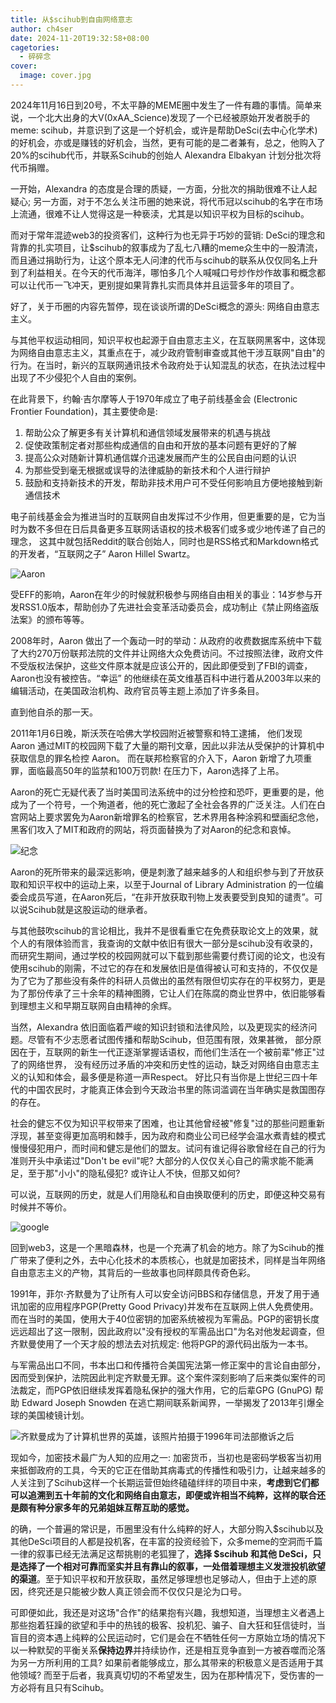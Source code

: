 ```yaml
---
title: 从$scihub到自由网络意志
author: ch4ser
date: 2024-11-20T19:32:58+08:00
cagetories: 
  - 碎碎念
cover:
  image: cover.jpg
---
```


2024年11月16日到20号，不太平静的MEME圈中发生了一件有趣的事情。简单来说，一个北大出身的大V(0xAA_Science)发现了一个已经被原始开发者脱手的meme: scihub，并意识到了这是一个好机会，或许是帮助DeSci(去中心化学术)的好机会，亦或是赚钱的好机会，当然，更有可能的是二者兼有，总之，他购入了20%的scihub代币，并联系Scihub的创始人 Alexandra Elbakyan 计划分批次将代币捐赠。

一开始，Alexandra 的态度是合理的质疑，一方面，分批次的捐助很难不让人起疑心; 另一方面，对于不怎么关注币圈的她来说，将代币冠以scihub的名字在市场上流通，很难不让人觉得这是一种亵渎，尤其是以知识平权为目标的scihub。 

而对于常年混迹web3的投资客们，这种行为也无异于巧妙的营销: DeSci的理念和背靠的扎实项目，让$scihub的叙事成为了乱七八糟的meme众生中的一股清流，而且通过捐助行为，让这个原本无人问津的代币与scihub的联系从仅仅同名上升到了利益相关。在今天的代币海洋，哪怕多几个人喊喊口号炒作炒作故事和概念都可以让代币一飞冲天，更别提如果背靠扎实而具体并且运营多年的项目了。

好了，关于币圈的内容先暂停，现在谈谈所谓的DeSci概念的源头: 网络自由意志主义。

与其他平权运动相同，知识平权也起源于自由意志主义，在互联网黑客中，这体现为网络自由意志主义，其重点在于，减少政府管制审查或其他干涉互联网"自由"的行为。在当时，新兴的互联网通讯技术令政府处于认知混乱的状态，在执法过程中出现了不少侵犯个人自由的案例。 

在此背景下，约翰·吉尔摩等人于1970年成立了电子前线基金会 (Electronic Frontier Foundation)，其主要使命是:

1. 帮助公众了解更多有关计算机和通信领域发展带来的机遇与挑战
2. 促使政策制定者对那些构成通信的自由和开放的基本问题有更好的了解
3. 提高公众对随新计算机通信媒介迅速发展而产生的公民自由问题的认识
4. 为那些受到毫无根据或误导的法律威胁的新技术和个人进行辩护
5. 鼓励和支持新技术的开发，帮助非技术用户可不受任何影响且方便地接触到新通信技术

电子前线基金会为推进当时的互联网自由发挥过不少作用，但更重要的是，它为当时为数不多但在日后具备更多互联网话语权的技术极客们或多或少地传递了自己的理念， 这其中就包括Reddit的联合创始人，同时也是RSS格式和Markdown格式的开发者，“互联网之子” Aaron Hillel Swartz。

![Aaron](./aaron.jpg)

受EFF的影响，Aaron在年少的时候就积极参与网络自由相关的事业：14岁参与开发RSS1.0版本，帮助创办了先进社会变革活动委员会，成功制止《禁止网络盗版法案》的颁布等等。

2008年时，Aaron 做出了一个轰动一时的举动：从政府的收费数据库系统中下载了大约270万份联邦法院的文件并让网络大众免费访问。不过按照法律，政府文件不受版权法保护，这些文件原本就是应该公开的，因此即便受到了FBI的调查，Aaron也没有被控告。“幸运” 的他继续在英文维基百科中进行着从2003年以来的编辑活动，在美国政治机构、政府官员等主题上添加了许多条目。

直到他自杀的那一天。

2011年1月6日晚，斯沃茨在哈佛大学校园附近被警察和特工逮捕， 他们发现 Aaron 通过MIT的校园网下载了大量的期刊文章，因此以非法从受保护的计算机中获取信息的罪名检控 Aaron。 而在联邦检察官的介入下，Aaron 新增了九项重罪，面临最高50年的监禁和100万罚款! 在压力下，Aaron选择了上吊。

Aaron的死亡无疑代表了当时美国司法系统中的过分检控和恐吓，更重要的是，他成为了一个符号，一个殉道者，他的死亡激起了全社会各界的广泛关注。人们在白宫网站上要求罢免为Aaron新增罪名的检察官，艺术界用各种涂鸦和壁画纪念他，黑客们攻入了MIT和政府的网站，将页面替换为了对Aaron的纪念和哀悼。

![纪念](./art.jpg)

Aaron的死所带来的最深远影响，便是刺激了越来越多的人和组织参与到了开放获取和知识平权中的运动上来，以至于Journal of Library Administration 的一位编委会成员写道，在Aaron死后，“在非开放获取刊物上发表要受到良知的谴责”。可以说Scihub就是这股运动的继承者。

与其他鼓吹scihub的言论相比，我并不是很看重它在免费获取论文上的效果，就个人的有限体验而言，我查询的文献中依旧有很大一部分是scihub没有收录的，而研究生期间，通过学校的校园网就可以下载到那些需要付费订阅的论文，也没有使用scihub的刚需，不过它的存在和发展依旧是值得被认可和支持的，不仅仅是为了它为了那些没有条件的科研人员做出的虽然有限但切实存在的平权努力，更是为了那份传承了三十余年的精神图腾，它让人们在陈腐的商业世界中，依旧能够看到理想主义和早期互联网自由精神的余辉。 

当然，Alexandra 依旧面临着严峻的知识封锁和法律风险，以及更现实的经济问题。尽管有不少志愿者试图传播和帮助Scihub，但范围有限，效果甚微， 部分原因在于，互联网的新生一代正逐渐掌握话语权，而他们生活在一个被前辈"修正"过了的网络世界， 没有经历过矛盾的冲突和历史性的运动，缺乏对网络自由意志主义的认知和体会，最多便是称道一声Respect。 好比只有当你是上世纪三四十年代的中国农民时，才能真正体会到今天政治书里的陈词滥调在当年确实是救国图存的存在。 

社会的健忘不仅为知识平权带来了困难，也让其他曾经被"修复"过的那些问题重新浮现，甚至变得更加高明和棘手，因为政府和商业公司已经学会温水煮青蛙的模式慢慢侵犯用户，而时间和健忘是他们的盟友。试问有谁记得谷歌曾经在自己的行为准则开头中承诺过"Don't be evil"呢? 大部分的人仅仅关心自己的需求能不能满足，至于那"小小"的隐私侵犯? 或许让人不快，但那又如何? 

可以说，互联网的历史，就是人们用隐私和自由换取便利的历史，即便这种交易有时候并不等价。

![google](./google.png)

回到web3，这是一个黑暗森林，也是一个充满了机会的地方。除了为Scihub的推广带来了便利之外，去中心化技术的本质核心，也就是加密技术，同样是当年网络自由意志主义的产物，其背后的一些故事也同样颇具传奇色彩。

1991年，菲尔·齐默曼为了让所有人可以安全访问BBS和存储信息，开发了用于通讯加密的应用程序PGP(Pretty Good Privacy)并发布在互联网上供人免费使用。而在当时的美国，使用大于40位密钥的加密系统被视为军需品。PGP的密钥长度远远超出了这一限制，因此政府以"没有授权的军需品出口"为名对他发起调查，但齐默曼使用了一个天才般的想法去对抗规定: 他将PGP的源代码出版为一本书。 

与军需品出口不同，书本出口和传播符合美国宪法第一修正案中的言论自由部分，因而受到保护，法院因此判定齐默曼无罪。这个案件深刻影响了后来类似案件的司法裁定，而PGP依旧继续发挥着隐私保护的强大作用，它的后辈GPG (GnuPG) 帮助 Edward Joseph Snowden 在逃亡期间联系新闻界，一举揭发了2013年引爆全球的美国棱镜计划。

![齐默曼成为了计算机世界的英雄，该照片拍摄于1996年司法部撤诉之后](./pgp.webp)

现如今，加密技术最广为人知的应用之一: 加密货币，当初也是密码学极客当初用来抵御政府的工具，今天的它正在借助其病毒式的传播性和吸引力，让越来越多的人关注到了Scihub这样一个长期运营但始终磕磕绊绊的项目中来，**考虑到它们都可以追溯到五十年前的文化和网络自由意志，即便或许相当不纯粹，这样的联合还是颇有种分家多年的兄弟姐妹互帮互助的感觉。**

的确，一个普遍的常识是，币圈里没有什么纯粹的好人，大部分购入$scihub以及其他DeSci项目的人都是投机客，在丰富的投资经验下，众多meme的空洞而千篇一律的叙事已经无法满足这帮挑剔的老狐狸了，**选择 $scihub 和其他 DeSci，只是选择了一个相对可靠而坚实并且有靠山的叙事，一处借着理想主义发泄投机欲望的渠道**。至于知识平权和开放获取，虽然足够理想也足够动人，但由于上述的原因，终究还是只能被少数人真正领会而不仅仅只是沦为口号。

可即便如此，我还是对这场"合作"的结果抱有兴趣，我想知道，当理想主义者遇上那些抱着狂躁的欲望和手中的热钱的极客、投机犯、骗子、自大狂和狂信徒时，当盲目的资本遇上纯粹的公民运动时，它们是会在不牺牲任何一方原始立场的情况下以一种默契的平衡关系**保持边界**并持续协作，还是相互竞争直到一方被吞噬而沦落为另一方所利用的工具? 如果前者能够成立，那么其带来的积极意义是否适用于其他领域? 而至于后者，我真真切切的不希望发生，因为在那种情况下，受伤害的一方必将有且只有Scihub。

